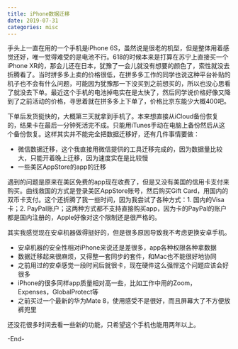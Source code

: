 ```yaml
---
title: iPhone数据迁移
date: 2019-07-31
categories: misc
---
```


手头上一直在用的一个手机是iPhone 6S，虽然说是很老的机型，但是整体用着感觉还好，唯一觉得难受的是电池不行。618的时候本来是打算在苏宁上直接买一个iPhone XR的，那会儿还在日本，犹豫了一会儿就没有想要的颜色了，索性就没去折腾看了。当时拼多多上卖的价格很低，在拼多多工作的同学也说这种平台补贴的机子也不会有什么问题，可能因为犹豫那一下没买到之前想买的，所以也没心思看了就没去下单。最近这个手机的电池掉电实在是太快了，然后同学说价格好像又降到了之前活动的价格，寻思着就在拼多多上下单了，价格比京东能少大概400吧。

下单后发货挺快的，大概第三天就拿到手机了。本来想直接从iCloud备份恢复的，结果卡在最后一分钟死活完不成。只能用iTunes手动在电脑上备份然后从这个备份恢复。这样其实并不能完全把数据迁移好，还有几件事情要做：

* 微信数据迁移，这个我直接用微信提供的工具迁移完成的，因为数据量比较大，只能开着晚上迁移，因为速度实在是比较慢
* 一些美区AppStore的app的迁移

遇到的问题是原来在美区免费的app现在收费了，但是又没有美国的信用卡支付来购买。曲线救国的方式是登录美区AppStore账号，然后购买Gift Card，用国内的双币卡支付。这个还折腾了我一些时间，因为我尝试了各种方式：1. 国内的Visa卡；2. PayPal账户；这两种方式都不支持直接购买app，因为卡的PayPal的账户都是国内注册的，Apple好像对这个限制还是很严格的。

其实我感觉现在安卓机器做得挺好的，但是很多原因导致我不考虑更换安卓手机。

* 安卓机器的安全性相对iPhone来说还是差很多，app各种权限各种拿数据
* 数据迁移起来很麻烦，又得整一套同步的套件，和Mac也不能很好地协同
* 之前用过的安卓感觉一段时间后就很卡，现在硬件这么强悍这个问题应该会好很多
* iPhone的很多同样app质量相对高一些，比如工作中用的Zoom，Expenses，GlobalProtect等
* 之前买过一个最新的华为Mate 8，使用感受不是很好，而且屏幕大了不方便放裤兜里

还没花很多时间去看一些新的功能，只希望这个手机也能用两年以上。

-End-
